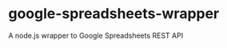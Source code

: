 google-spreadsheets-wrapper
===========================

A node.js wrapper to Google Spreadsheets REST API
